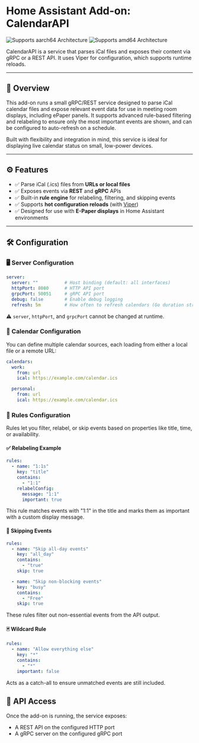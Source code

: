 # Home Assistant Add-on: CalendarAPI

![Supports aarch64 Architecture][aarch64-shield]
![Supports amd64 Architecture][amd64-shield]

CalendarAPI is a service that parses iCal files and exposes their content via gRPC or a REST API. It uses Viper for configuration, which supports runtime reloads.

---

## 📘 Overview

This add-on runs a small gRPC/REST service designed to parse iCal calendar files and expose relevant event data for use in meeting room displays, including ePaper panels. It supports advanced rule-based filtering and relabeling to ensure only the most important events are shown, and can be configured to auto-refresh on a schedule.

Built with flexibility and integration in mind, this service is ideal for displaying live calendar status on small, low-power devices.

---

## ⚙️ Features

- ✅ Parse iCal (.ics) files from **URLs or local files**
- ✅ Exposes events via **REST** and **gRPC** APIs
- ✅ Built-in **rule engine** for relabeling, filtering, and skipping events
- ✅ Supports **hot configuration reloads** (with [Viper](https://github.com/spf13/viper))
- ✅ Designed for use with **E-Paper displays** in Home Assistant environments

---

## 🛠 Configuration

### 🖥️ Server Configuration

```yaml
server:
  server: ""          # Host binding (default: all interfaces)
  httpPort: 8080      # HTTP API port
  grpcPort: 50051     # gRPC API port
  debug: false        # Enable debug logging
  refresh: 5m         # How often to refresh calendars (Go duration string)
```

⚠️ `server`, `httpPort`, and `grpcPort` cannot be changed at runtime.

### 📆 Calendar Configuration

You can define multiple calendar sources, each loading from either a local file or a remote URL:

```yaml
calendars:
  work:
    from: url
    ical: https://example.com/calendar.ics

  personal:
    from: url
    ical: https://example.com/calendar.ics
```

### 🧠 Rules Configuration

Rules let you filter, relabel, or skip events based on properties like title, time, or availability.

#### ✅ Relabeling Example

```yaml
rules:
  - name: "1:1s"
    key: "title"
    contains:
      - "1:1"
    relabelConfig:
      message: "1:1"
      important: true
```

This rule matches events with "1:1" in the title and marks them as important with a custom display message.

#### 🚫 Skipping Events

```yaml
rules:
  - name: "Skip all-day events"
    key: "all_day"
    contains:
      - "true"
    skip: true

  - name: "Skip non-blocking events"
    key: "busy"
    contains:
      - "Free"
    skip: true
```

These rules filter out non-essential events from the API output.

#### 🃏 Wildcard Rule

```yaml
rules:
  - name: "Allow everything else"
    key: "*"
    contains:
      - "*"
    important: false
```

Acts as a catch-all to ensure unmatched events are still included.

## 🚀 API Access

Once the add-on is running, the service exposes:

- A REST API on the configured HTTP port
- A gRPC server on the configured gRPC port

[aarch64-shield]: https://img.shields.io/badge/aarch64-yes-green.svg
[amd64-shield]: https://img.shields.io/badge/amd64-yes-green.svg
